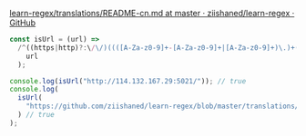 [learn-regex/translations/README-cn.md at master · ziishaned/learn-regex · GitHub](https://github.com/ziishaned/learn-regex/blob/master/translations/README-cn.md)

```js
const isUrl = (url) =>
  /^((https|http)?:\/\/)((([A-Za-z0-9]+-[A-Za-z0-9]+|[A-Za-z0-9]+)\.)+([A-Za-z]{2,6})|(\d{1,3}\.\d{1,3}\.\d{1,3}\.\d{1,3}))(:\d+)?(\/.*)?(\?.*)?(#.*)?$/.test(
    url
  );

console.log(isUrl("http://114.132.167.29:5021/")); // true
console.log(
  isUrl(
    "https://github.com/ziishaned/learn-regex/blob/master/translations/README-cn.md"
  ) // true
);
```